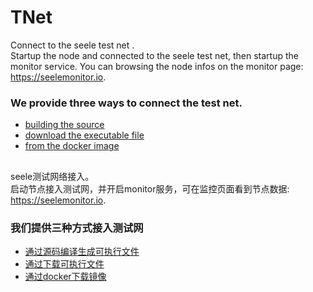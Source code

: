 # TNet

Connect to the seele test net .<br>
Startup the node and connected to the seele test net, then startup the monitor service. You can browsing the node infos on the monitor page: https://seelemonitor.io.
### We provide three ways to connect the test net.
- [building the source](https://github.com/webbergao1/TNet/blob/master/BuildingSource%5Ben%5D.md)
- [download the executable  file](https://github.com/webbergao1/TNet/blob/master/DownloadExec%5Ben%5D.md)
- [from the docker image](https://github.com/webbergao1/TNet/blob/master/FromDocker%5Ben%5D.md)

## 
seele测试网络接入。  
启动节点接入测试网，并开启monitor服务，可在监控页面看到节点数据: https://seelemonitor.io.

### 我们提供三种方式接入测试网
- [通过源码编译生成可执行文件](https://github.com/webbergao1/TNet/blob/master/BuildingSource%5Bcn%5D.md)
- [通过下载可执行文件](https://github.com/webbergao1/TNet/blob/master/DownloadExec%5Bcn%5D.md)
- [通过docker下载镜像](https://github.com/webbergao1/TNet/blob/master/FromDocker%5Bcn%5D.md)
